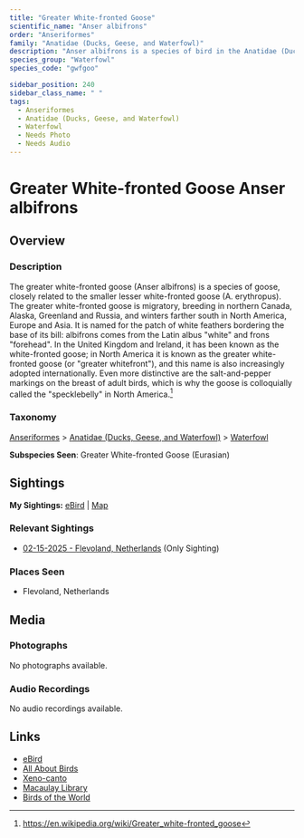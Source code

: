 ```yaml
---
title: "Greater White-fronted Goose"
scientific_name: "Anser albifrons"
order: "Anseriformes"
family: "Anatidae (Ducks, Geese, and Waterfowl)"
description: "Anser albifrons is a species of bird in the Anatidae (Ducks, Geese, and Waterfowl) family. It has been observed 1 times."
species_group: "Waterfowl"
species_code: "gwfgoo"

sidebar_position: 240
sidebar_class_name: " "
tags: 
  - Anseriformes
  - Anatidae (Ducks, Geese, and Waterfowl)
  - Waterfowl
  - Needs Photo
  - Needs Audio
---
```


# Greater White-fronted Goose <span className='sci_name'>Anser albifrons</span>

## Overview

### Description
The greater white-fronted goose (Anser albifrons) is a species of goose, closely related to the smaller lesser white-fronted goose (A. erythropus). The greater white-fronted goose is migratory, breeding in northern Canada, Alaska, Greenland and Russia, and winters farther south in North America, Europe and Asia. It is named for the patch of white feathers bordering the base of its bill:  albifrons comes from the Latin albus "white" and frons "forehead".  In the United Kingdom and Ireland, it has been known as the white-fronted goose; in North America it is known as the greater white-fronted goose (or "greater whitefront"), and this name is also increasingly adopted internationally. Even more distinctive are the salt-and-pepper markings on the breast of adult birds, which is why the goose is colloquially called the "specklebelly" in North America.[^1]

[^1]: https://en.wikipedia.org/wiki/Greater_white-fronted_goose

### Taxonomy
[Anseriformes](/tags/anseriformes) > [Anatidae (Ducks, Geese, and Waterfowl)](/tags/anatidae-ducks-geese-and-waterfowl) > [Waterfowl](/tags/waterfowl)

**Subspecies Seen**: Greater White-fronted Goose (Eurasian)


## Sightings

**My Sightings:** [eBird](https://ebird.org/lifelist?r=world&time=life&spp=gwfgoo) | [Map](/map?species_code=gwfgoo)

### Relevant Sightings

* [02-15-2025 - Flevoland, Netherlands](https://ebird.org/checklist/S213467942) (Only Sighting)

### Places Seen

* Flevoland, Netherlands



## Media
### Photographs
No photographs available.

### Audio Recordings
No audio recordings available.

## Links
* [eBird](https://ebird.org/species/gwfgoo) 
* [All About Birds](https://www.allaboutbirds.org/guide/gwfgoo) 
* [Xeno-canto](https://www.xeno-canto.org/species/anser-albifrons) 
* [Macaulay Library](https://search.macaulaylibrary.org/catalog?taxonCode=gwfgoo&sort=rating_rank_desc)
* [Birds of the World](https://birdsoftheworld.org/bow/species/gwfgoo)
